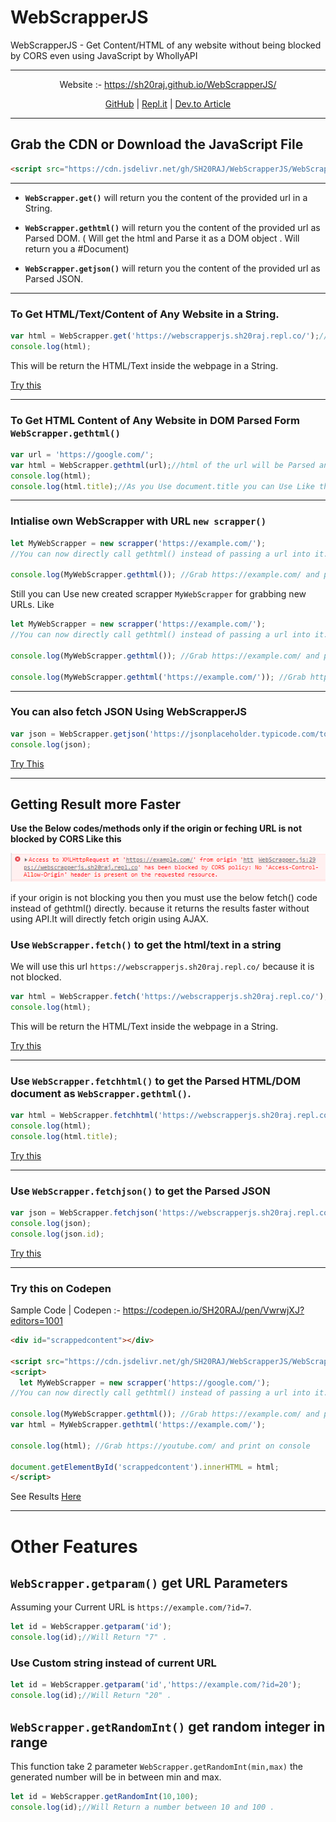 # WebScrapperJS
WebScrapperJS - Get Content/HTML of any website without being blocked by CORS even using JavaScript by WhollyAPI 

---
<center>
Website :- <a href="https://sh20raj.github.io/WebScrapperJS/"> https://sh20raj.github.io/WebScrapperJS/ </a> 

<a href="https://github.com/SH20RAJ/WebScrapperJS/">GitHub</a>  | <a href="https://replit.com/@SH20RAJ/WebScrapperJS/">Repl.it</a> | <a href="https://dev.to/sh20raj/webscrapperjs-get-contenthtml-of-any-website-without-being-blocked-by-cors-even-using-javascript-by-whollyapi-42l7">Dev.to Article</a>

</center>

---

## Grab the CDN or Download the JavaScript File

```html
<script src="https://cdn.jsdelivr.net/gh/SH20RAJ/WebScrapperJS/WebScrapper.js" ></script>
```
---

- **`WebScrapper.get()`** will return you the content of the provided url in a String. 

- **`WebScrapper.gethtml()`** will return you the content of the provided url as Parsed DOM. ( Will get the html and Parse it as a DOM object . Will return you a #Document)

- **`WebScrapper.getjson()`** will return you the content of the provided url as Parsed JSON.

---

### To Get HTML/Text/Content of Any Website in a String.

```javascript
var html = WebScrapper.get('https://webscrapperjs.sh20raj.repl.co/');//This will be return the HTML/Text inside the webpage in a String.
console.log(html);
```
This will be return the HTML/Text inside the webpage in a String.

<a href="https://jsfiddle.net/sh20raj/sbxjfv0c/">Try this</a>

---


### To Get HTML Content of Any Website in DOM Parsed Form `WebScrapper.gethtml()` 
```javascript
var url = 'https://google.com/';
var html = WebScrapper.gethtml(url);//html of the url will be Parsed and stored in this variable
console.log(html);
console.log(html.title);//As you Use document.title you can Use Like this to get the title.
```

---

### Intialise own WebScrapper with URL `new scrapper()`
```javascript
let MyWebScrapper = new scrapper('https://example.com/');
//You can now directly call gethtml() instead of passing a url into it.

console.log(MyWebScrapper.gethtml()); //Grab https://example.com/ and print on console

```

Still you can Use new created scrapper `MyWebScrapper` for grabbing new URLs. Like

```javascript
let MyWebScrapper = new scrapper('https://example.com/');
//You can now directly call gethtml() instead of passing a url into it.

console.log(MyWebScrapper.gethtml()); //Grab https://example.com/ and print on console

console.log(MyWebScrapper.gethtml('https://example.com/')); //Grab https://youtube.com/ and print on console

```

---
### You can also fetch JSON Using WebScrapperJS 
```javascript
var json = WebScrapper.getjson('https://jsonplaceholder.typicode.com/todos/1');//Return result direct in json format
console.log(json);
```
<a href="https://jsfiddle.net/sh20raj/voty4xpr/">Try This</a>

---
## Getting Result more Faster

**Use the Below codes/methods only if the origin or feching URL is not blocked by CORS Like this**

![cors preview](cors.PNG)

if your origin is not blocking you then you must use the below fetch() code instead of gethtml() directly.
because it returns the results faster without using API.It will directly fetch origin using AJAX.

### Use `WebScrapper.fetch()`  to get the html/text in a string

We will use this url `https://webscrapperjs.sh20raj.repl.co/` because it is not blocked.

```javascript
var html = WebScrapper.fetch('https://webscrapperjs.sh20raj.repl.co/');//This will be return the HTML/Text inside the webpage a string.
console.log(html);
```
This will be return the HTML/Text inside the webpage in a String.

<a href="https://jsfiddle.net/sh20raj/sbxjfv0c/">Try this</a>

---

### Use `WebScrapper.fetchhtml()`  to get the Parsed HTML/DOM document as `WebScrapper.gethtml()`.

```javascript
var html = WebScrapper.fetchhtml('https://webscrapperjs.sh20raj.repl.co/');//This will be return the Parsed HTML inside the webpage. 
console.log(html);
console.log(html.title);
```
<a href="https://jsfiddle.net/sh20raj/8fc2u1nj/">Try this</a>

---

### Use `WebScrapper.fetchjson()`  to get the Parsed JSON

```javascript
var json = WebScrapper.fetchjson('https://webscrapperjs.sh20raj.repl.co/sample.json');//This will be return the JSON inside the webpage. 
console.log(json);
console.log(json.id);
```
<a href="https://jsfiddle.net/sh20raj/okuLswtg/">Try this</a>

---

### Try this on Codepen

Sample Code | Codepen :- <a href="https://codepen.io/SH20RAJ/pen/VwrwjXJ?editors=1001">https://codepen.io/SH20RAJ/pen/VwrwjXJ?editors=1001</a>

```html
<div id="scrappedcontent"></div>

<script src="https://cdn.jsdelivr.net/gh/SH20RAJ/WebScrapperJS/WebScrapper.min.js" ></script> 
<script>
  let MyWebScrapper = new scrapper('https://google.com/');
//You can now directly call gethtml() instead of passing a url into it.

console.log(MyWebScrapper.gethtml()); //Grab https://example.com/ and print on console
var html = MyWebScrapper.gethtml('https://example.com/');
  
console.log(html); //Grab https://youtube.com/ and print on console
  
document.getElementById('scrappedcontent').innerHTML = html;
</script>
```

See Results <a href="https://codepen.io/SH20RAJ/pen/VwrwjXJ?editors=1001">Here</a> 

---

# Other Features

## `WebScrapper.getparam()` get URL Parameters

Assuming your Current URL is `https://example.com/?id=7`.
```javascript
let id = WebScrapper.getparam('id');
console.log(id);//Will Return "7" .

```

### Use Custom string instead of current URL

```javascript
let id = WebScrapper.getparam('id','https://example.com/?id=20');
console.log(id);//Will Return "20" .

```

## `WebScrapper.getRandomInt()` get random integer in range

This function take 2 parameter `WebScrapper.getRandomInt(min,max)` the generated number will be in between min and max.
```javascript
let id = WebScrapper.getRandomInt(10,100);
console.log(id);//Will Return a number between 10 and 100 .

```
